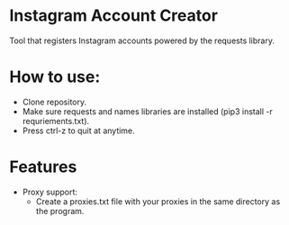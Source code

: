 # Instagram Account Creator
Tool that registers Instagram accounts powered by the requests library.

# How to use:
- Clone repository.
- Make sure requests and names libraries are installed (pip3 install -r requriements.txt).
- Press ctrl-z to quit at anytime. 

# Features
- Proxy support: 
  - Create a proxies.txt file with your proxies in the same directory as the program.
